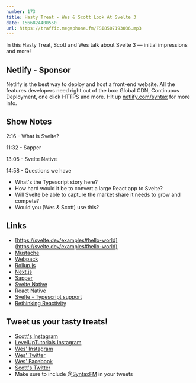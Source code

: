```yaml
---
number: 173
title: Hasty Treat - Wes & Scott Look At Svelte 3
date: 1566824400550
url: https://traffic.megaphone.fm/FSI8507193036.mp3
---
```


In this Hasty Treat, Scott and Wes talk about Svelte 3 — initial impressions and more!

## Netlify - Sponsor
Netlify is the best way to deploy and host a front-end website. All the features developers need right out of the box: Global CDN, Continuous Deployment, one click HTTPS and more. Hit up [netlify.com/syntax](https://netlify.com/syntax) for more info.

## Show Notes

2:16 - What is Svelte?

11:32 - Sapper

13:05 - Svelte Native

14:58 - Questions we have

* What's the Typescript story here?
* How hard would it be to convert a large React app to Svelte?
* Will Svelte be able to capture the market share it needs to grow and compete?
* Would you (Wes & Scott) use this?

## Links
* [https://svelte.dev/examples#hello-world](https://svelte.dev/examples#hello-world)
* [Mustache](http://mustache.github.io/)
* [Webpack](https://webpack.js.org)
* [Rollup.js](https://rollupjs.org/guide/en/)
* [Next.js](https://nextjs.org)
* [Sapper](https://sapper.svelte.dev/)
* [Svelte Native](https://svelte-native.technology/)
* [React Native](https://reactnative.com/)
* [Svelte - Typescript support](https://github.com/sveltejs/svelte/issues/1639)
* [Rethinking Reactivity](https://www.youtube.com/watch?v=AdNJ3fydeao)

## Tweet us your tasty treats!
* [Scott's Instagram](https://www.instagram.com/stolinski/)
* [LevelUpTutorials Instagram](https://www.instagram.com/LevelUpTutorials/)
* [Wes' Instagram](https://www.instagram.com/wesbos/)
* [Wes' Twitter](https://twitter.com/wesbos)
* [Wes' Facebook](https://www.facebook.com/wesbos.developer)
* [Scott's Twitter](https://twitter.com/stolinski)
* Make sure to include [@SyntaxFM](https://twitter.com/SyntaxFM) in your tweets